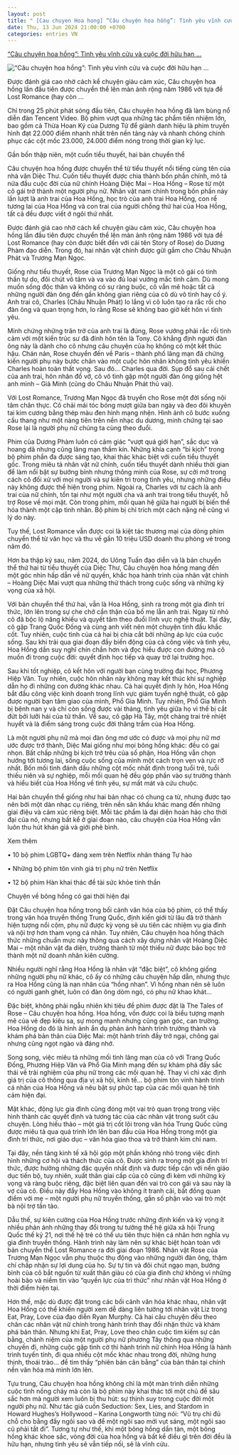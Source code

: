 ```yaml
---
layout: post
title: " [Cau chuyen Hoa hong] “Câu chuyện hoa hồng”: Tình yêu vĩnh cửu và cuộc đời hữu hạn ..."
date: Thu, 13 Jun 2024 21:00:00 +0700
categories: entries VN
---
```

[“Câu chuyện hoa hồng”: Tình yêu vĩnh cửu và cuộc đời hữu hạn ...](https://www.elle.vn/the-gioi-van-hoa/review-phim-cau-chuyen-hoa-hong)

![“Câu chuyện hoa hồng”: Tình yêu vĩnh cửu và cuộc đời hữu hạn ...](https://www.elle.vn/wp-content/uploads/2024/06/13/592434/review-phim-cau-chuyen-cua-hoa-hong-730x410.jpg)

Được đánh giá cao nhờ cách kể chuyện giàu cảm xúc, Câu chuyện hoa hồng lần đầu tiên được chuyển thể lên màn ảnh rộng năm 1986 với tựa đề Lost Romance (hay còn ...

Chỉ trong 25 phút phát sóng đầu tiên, Câu chuyện hoa hồng đã làm bùng nổ diễn đàn Tencent Video. Bộ phim vượt qua những tác phẩm tiền nhiệm lớn, bao gồm cả Thừa Hoan Ký của Dương Tử để giành danh hiệu là phim truyền hình đạt 22.000 điểm nhanh nhất trên nền tảng này và nhanh chóng chinh phục các cột mốc 23.000, 24.000 điểm nóng trong thời gian kỷ lục.

Gần bốn thập niên, một cuốn tiểu thuyết, hai bản chuyển thể

Câu chuyện hoa hồng được chuyển thể từ tiểu thuyết nổi tiếng cùng tên của nhà văn Diệc Thư. Cuốn tiểu thuyết được chia thành bốn phần chính, mô tả nửa đầu cuộc đời của nữ chính Hoàng Diệc Mai – Hoa Hồng – Rose từ một cô gái trở thành một người phụ nữ. Nhân vật nam chính trong bốn phần này lần lượt là anh trai của Hoa Hồng, học trò của anh trai Hoa Hồng, con rể tương lai của Hoa Hồng và con trai của người chồng thứ hai của Hoa Hồng, tất cả đều được viết ở ngôi thứ nhất.

Được đánh giá cao nhờ cách kể chuyện giàu cảm xúc, Câu chuyện hoa hồng lần đầu tiên được chuyển thể lên màn ảnh rộng năm 1986 với tựa đề Lost Romance (hay còn được biết đến với cái tên Story of Rose) do Dương Phàm đạo diễn. Trong đó, hai nhân vật chính được gửi gắm cho Châu Nhuận Phát và Trương Mạn Ngọc.

Giống như tiểu thuyết, Rose của Trương Mạn Ngọc là một cô gái có tinh thần tự do, đôi chút vô tâm và va vào đủ loại vướng mắc tình cảm. Dù mong muốn sống độc thân và không có sự ràng buộc, cô vẫn mê hoặc tất cả những người đàn ông đến gần không gian riêng của cô dù vô tình hay cố ý. Anh trai cô, Charles (Châu Nhuận Phát) lo lắng vì cô luôn tạo ra rắc rối cho đàn ông và quan trọng hơn, lo rằng Rose sẽ không bao giờ kết hôn vì tình yêu.

Minh chứng những trăn trở của anh trai là đúng, Rose vướng phải rắc rối tình cảm với một kiến ​​trúc sư đã đính hôn tên là Tony. Cô khẳng định người đàn ông này là dành cho cô nhưng câu chuyện của họ không có một kết thúc hậu. Chán nản, Rose chuyển đến về Paris – thành phố lãng mạn đã chứng kiến người phụ này bước chân vào một cuộc hôn nhân không tình yêu khiến Charles hoàn toàn thất vọng. Sau đó… Charles qua đời. Sụp đổ sau cái chết của anh trai, hôn nhân đổ vỡ, cô vô tình gặp một người đàn ông giống hệt anh mình – Giả Minh (cũng do Châu Nhuận Phát thủ vai).

Với Lost Romance, Trương Mạn Ngọc đã truyền cho Rose một đời sống nội tâm chân thực. Cô chải mái tóc bóng mượt giữa ban ngày và đeo đôi khuyên tai kim cương bằng thép màu đen hình mạng nhện. Hình ảnh cô bước xuống cầu thang như một nàng tiên trên nền nhạc du dương, minh chứng tại sao Rose lại là người phụ nữ chúng ta cùng theo đuổi.

Phim của Dương Phàm luôn có cảm giác “vượt quá giới hạn”, sắc dục và hoang dã nhưng cũng lãng mạn thầm kín. Những khía cạnh “bi kịch” trong bộ phim phần đa được sáng tạo, khai thác khác biệt với cuốn tiểu thuyết gốc. Trong miêu tả nhân vật nữ chính, cuốn tiểu thuyết dành nhiều thời gian để làm nổi bật sự bướng bỉnh nhưng thông minh của Rose, sự cởi mở trong cách cô đối xử với mọi người và sự kiên trì trong tình yêu, nhưng những điều này không được thể hiện trong phim. Ngoài ra, Charles với tư cách là anh trai của nữ chính, tồn tại như một người cha và anh trai trong tiểu thuyết, hỗ trợ Rose về mọi mặt. Còn trong phim, mối quan hệ giữa hai người bị biến thể hóa thành một cặp tình nhân. Bộ phim bị chỉ trích một cách nặng nề cũng vì lý do này.

Tuy thế, Lost Romance vẫn được coi là kiệt tác thương mại của dòng phim chuyển thể từ văn học và thu về gần 10 triệu USD doanh thu phòng vé trong năm đó.

Hơn ba thập kỷ sau, năm 2024, do Uông Tuấn đạo diễn và là bản chuyển thể thứ hai từ tiểu thuyết của Diệc Thư, Câu chuyện hoa hồng mang đến một góc nhìn hấp dẫn về nữ quyền, khắc họa hành trình của nhân vật chính – Hoàng Diệc Mai vượt qua những thử thách trong cuộc sống và những kỳ vọng của xã hội.

Với bản chuyển thể thứ hai, vẫn là Hoa Hồng, sinh ra trong một gia đình trí thức, lớn lên trong sự che chở cẩn thận của bố mẹ lẫn anh trai. Ngay từ nhỏ cô đã bộc lộ năng khiếu và quyết tâm theo đuổi lĩnh vực nghệ thuật. Tại đây, cô gặp Trang Quốc Đống và cùng anh viết nên một chuyện tình đầu khắc cốt. Tuy nhiên, cuộc tình của cả hai bị chia cắt bởi những áp lực của cuộc sống. Sau khi trải qua giai đoạn đầy biến động của cả công việc và tình yêu, Hoa Hồng dần suy nghĩ chín chắn hơn và đọc hiểu được con đường mà cô muốn đi trong cuộc đời: quyết định học tiếp và quay trở lại trường học.

Sau khi tốt nghiệp, cô kết hôn với người bạn cùng trường đại học, Phương Hiệp Văn. Tuy nhiên, cuộc hôn nhân này không may kết thúc khi sự nghiệp dẫn họ đi những con đường khác nhau. Cả hai quyết định ly hôn, Hoa Hồng bắt đầu công việc kinh doanh trong lĩnh vực giám tuyển nghệ thuật, cô gặp được người bạn tâm giao của mình, Phổ Gia Minh. Tuy nhiên, Phổ Gia Minh bị bệnh nan y và chỉ còn sống được vài tháng, tình yêu giữa họ vì thế bị cắt đứt bởi lưỡi hái của tử thần. Về sau, cô gặp Hà Tây, một chàng trai trẻ nhiệt huyết và là điểm sáng trong cuộc đời thăng trầm của Hoa Hồng.

Là một người phụ nữ mà mọi đàn ông mơ ước có được và mọi phụ nữ mơ ước được trở thành, Diệc Mai giống như mọi bông hồng khác: đều có gai nhọn. Bất chấp những bi kịch trớ trêu của số phận, Hoa Hồng vẫn chọn hướng tới tương lai, sống cuộc sống của mình một cách trọn vẹn và rực rỡ nhất. Bốn mối tình đánh dấu những cột mốc nhất định trong tuổi trẻ, tuổi thiếu niên và sự nghiệp, mỗi mối quan hệ đều góp phần vào sự trưởng thành và hiểu biết của Hoa Hồng về tình yêu, sự mất mát và cứu chuộc.

Hai bản chuyển thể giống như hai bản nhạc có chung ca từ, nhưng được tạo nên bởi một dàn nhạc cụ riêng, trên nền sân khấu khác mang đến những giai điệu và cảm xúc riêng biệt. Mỗi tác phẩm là đại diện hoàn hảo cho thời đại của nó, nhưng bất kể ở giai đoạn nào, câu chuyện của Hoa Hồng vẫn luôn thu hút khán giả và giới phê bình.

Xem thêm

• 10 bộ phim LGBTQ+ đáng xem trên Netflix nhân tháng Tự hào

• Những bộ phim tôn vinh giá trị phụ nữ trên Netflix

• 12 bộ phim Hàn khai thác đề tài sức khỏe tinh thần

Chuyện về bông hồng có gai thời hiện đại

Đặt Câu chuyện hoa hồng trong bối cảnh văn hóa của bộ phim, có thể thấy trong văn hóa truyền thống Trung Quốc, định kiến giới từ lâu đã trở thành hiện tượng nổi cộm, phụ nữ được kỳ vọng sẽ ưu tiên các nhiệm vụ gia đình và nội trợ hơn tham vọng cá nhân. Tuy nhiên, Câu chuyện hoa hồng thách thức những chuẩn mực này thông qua cách xây dựng nhân vật Hoàng Diệc Mai – một nhân vật đa diện, trưởng thành từ một thiếu nữ được bảo bọc trở thành một nữ doanh nhân kiên cường.

Nhiều người nghĩ rằng Hoa Hồng là nhân vật “đặc biệt”, cô không giống những người phụ nữ khác, cô ấy có những câu chuyện hấp dẫn, nhưng thực ra Hoa Hồng cũng là nạn nhân của “hồng nhan”. Vì hồng nhan nên sẽ luôn có người ganh ghét, luôn có đàn ông dòm ngó, có phụ nữ khao khát…

Đặc biệt, không phải ngẫu nhiên khi tiêu đề phim được đặt là The Tales of Rose – Câu chuyện hoa hồng. Hoa hồng, vốn được coi là biểu tượng mạnh mẽ của vẻ đẹp kiêu sa, sự mong manh nhưng cũng gan góc, can trường. Hoa Hồng do đó là hình ảnh ẩn dụ phản ánh hành trình trưởng thành và khám phá bản thân của Diệc Mai: một hành trình đầy trở ngại, chông gai nhưng cũng ngọt ngào và đáng nhớ.

Song song, việc miêu tả những mối tình lãng mạn của cô với Trang Quốc Đống, Phương Hiệp Văn và Phổ Gia Minh mang đến sự khám phá đầy sắc thái về trải nghiệm của phụ nữ trong các mối quan hệ. Thay vì chỉ xác định giá trị của cô thông qua địa vị xã hội, kinh tế… bộ phim tôn vinh hành trình cá nhân của Hoa Hồng và nêu bật sự phức tạp của các mối quan hệ tình cảm hiện đại.

Mặt khác, động lực gia đình cũng đóng một vai trò quan trọng trong việc hình thành các quyết định và tương tác của các nhân vật trong suốt câu chuyện. Lòng hiếu thảo – một giá trị cốt lõi trong văn hóa Trung Quốc cũng được miêu tả qua quá trình lớn lên ban đầu của Hoa Hồng trong một gia đình trí thức, nơi giáo dục – văn hóa giao thoa và trở thành kim chỉ nam.

Tại đây, nền tảng kinh tế xã hội góp một phần không nhỏ trong việc định hình những cơ hội và thách thức của cô. Được sinh ra trong một gia đình trí thức, được hưởng những đặc quyền nhất định và được tiếp cận với nền giáo dục tiến bộ, tuy nhiên, xuất thân giai cấp của cô cũng đi kèm với những kỳ vọng và ràng buộc riêng, đặc biệt liên quan đến vai trò con gái và sau này là vợ của cô. Điều này đẩy Hoa Hồng vào không ít tranh cãi, bất đồng quan điểm với mẹ – một người phụ nữ truyền thống, gắn số phận vào vai trò một bà nội trợ tần tảo.

Dẫu thế, sự kiên cường của Hoa Hồng trước những định kiến và kỳ vọng ít nhiều phản ánh những thay đổi trong tư tưởng thế hệ giữa xã hội Trung Quốc thế kỷ 21, nơi thế hệ trẻ có thể ưu tiên thực hiện cá nhân hơn nghĩa vụ gia đình truyền thống. Hành trình này làm nên sự khác biệt hoàn toàn với bản chuyển thể Lost Romance ra đời giai đoạn 1986. Nhân vật Rose của Trương Mạn Ngọc vẫn phụ thuộc thụ động vào những người đàn ông, thậm chí chấp nhận sự lợi dụng của họ. Sự tự tin và đôi chút ngạo mạn, bướng bỉnh của cô bắt nguồn từ xuất thân giàu có của gia đình chứ không vì những hoài bão và niềm tin vào “quyền lực của tri thức” như nhân vật Hoa Hồng ở thời điểm hiện tại.

Hơn thế, mặc dù được đặt trong các bối cảnh văn hóa khác nhau, nhân vật Hoa Hồng có thể khiến người xem dễ dàng liên tưởng tới nhân vật Liz trong Eat, Pray, Love của đạo diễn Ryan Murphy. Cả hai câu chuyện đều theo chân các nhân vật nữ chính trong hành trình thay đổi nhận thức và khám phá bản thân. Nhưng khi Eat, Pray, Love theo chân cuộc tìm kiếm sự cân bằng, chánh niệm của một người phụ nữ phương Tây thông qua những chuyến đi, những cuộc gặp tình cờ thì hành trình nữ chính Hoa Hồng là hành trình tuyến tính, đi qua nhiều cột mốc khác nhau trong đời, những hưng thịnh, thoái trào… để tìm thấy “phiên bản cân bằng” của bản thân tại chính nền văn hóa mà mình lớn lên.

Tựu trung, Câu chuyện hoa hồng không chỉ là một màn trình diễn những cuộc tình nồng cháy mà còn là bộ phim này khai thác tới một chủ đề sâu sắc hơn mà người xem luôn bị thu hút: sự thịnh suy trong cuộc đời một người phụ nữ. Như tác giả cuốn Seduction: Sex, Lies, and Stardom in Howard Hughes’s Hollywood – Karina Longworth từng nói: “Vũ trụ chỉ đủ chỗ cho bằng đấy ngôi sao và để một ngôi sao mới vụt sáng, một ngôi sao cũ phải tắt đi”. Tương tự như thế, khi một bông hồng dần tàn, một bông hồng khác khoe sắc, vòng đời của hoa hồng và bất kể điều gì trên đời đều là hữu hạn, nhưng tình yêu sẽ vẫn tiếp nối, sẽ là vĩnh cửu.

